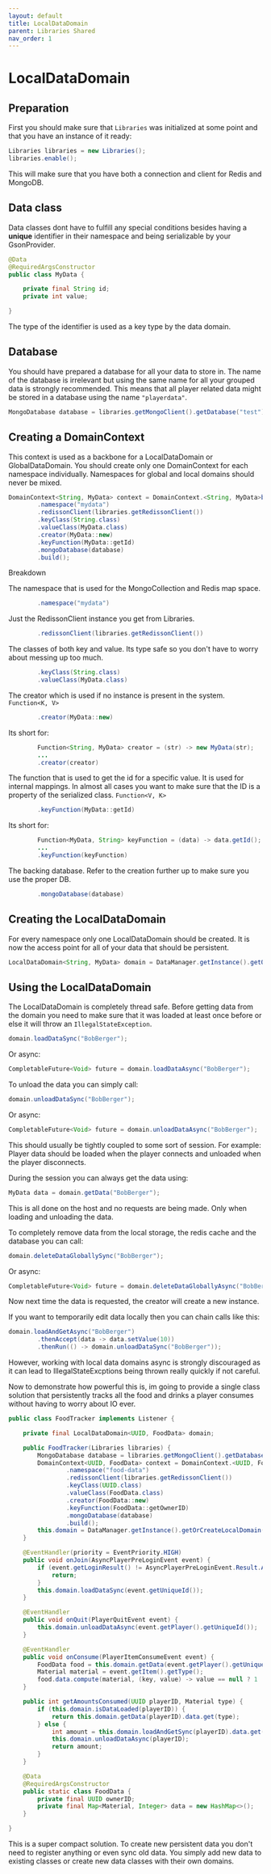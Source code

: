 ```yaml
---
layout: default
title: LocalDataDomain
parent: Libraries Shared
nav_order: 1
---
```


# LocalDataDomain

## Preparation

First you should make sure that `Libraries` was initialized at some point and that you have an instance
of it ready:
```java
Libraries libraries = new Libraries();
libraries.enable();
```
This will make sure that you have both a connection and client for Redis and MongoDB.

## Data class

Data classes dont have to fulfill any special conditions besides having a **unique** identifier in
their namespace and being serializable by your GsonProvider.
```java
@Data
@RequiredArgsConstructor
public class MyData {

    private final String id;
    private int value;

}
```
The type of the identifier is used as a key type by the data domain.

## Database

You should have prepared a database for all your data to store in. The name of the database is
irrelevant but using the same name for all your grouped data is strongly recommended. This means that
all player related data might be stored in a database using the name `"playerdata"`.

```java
MongoDatabase database = libraries.getMongoClient().getDatabase("test");
```

## Creating a DomainContext

This context is used as a backbone for a LocalDataDomain or GlobalDataDomain. You should create only
one DomainContext for each namespace individually. Namespaces for global and local domains should never be mixed.

```java
DomainContext<String, MyData> context = DomainContext.<String, MyData>builder()
        .namespace("mydata")
        .redissonClient(libraries.getRedissonClient())
        .keyClass(String.class)
        .valueClass(MyData.class)
        .creator(MyData::new)
        .keyFunction(MyData::getId)
        .mongoDatabase(database)
        .build();
```

Breakdown

The namespace that is used for the MongoCollection and Redis map space.
```java
        .namespace("mydata")
```

Just the RedissonClient instance you get from Libraries.
```java
        .redissonClient(libraries.getRedissonClient())
```

The classes of both key and value. Its type safe so you don't have to worry about messing up too much.
```java
        .keyClass(String.class)
        .valueClass(MyData.class)
```

The creator which is used if no instance is present in the system.
``Function<K, V>``
```java
        .creator(MyData::new)
```
Its short for:
```java
        Function<String, MyData> creator = (str) -> new MyData(str);
        ...
        .creator(creator)
```

The function that is used to get the id for a specific value. It is used for internal mappings.
In almost all cases you want to make sure that the ID is a property of the serialized class.
``Function<V, K>``
```java
        .keyFunction(MyData::getId)
```
Its short for:
```java
        Function<MyData, String> keyFunction = (data) -> data.getId();
        ...
        .keyFunction(keyFunction)
```

The backing database. Refer to the creation further up to make sure you use the proper DB.
```java
        .mongoDatabase(database)
```

## Creating the LocalDataDomain

For every namespace only one LocalDataDomain should be created. It is now the access point for
all of your data that should be persistent.
```java
LocalDataDomain<String, MyData> domain = DataManager.getInstance().getOrCreateLocalDomain(context);
```

## Using the LocalDataDomain

The LocalDataDomain is completely thread safe.
Before getting data from the domain you need to make sure that it was loaded at least once before or else
it will throw an `IllegalStateException`.
```java
domain.loadDataSync("BobBerger");
```
Or async:
```java
CompletableFuture<Void> future = domain.loadDataAsync("BobBerger");
```


To unload the data you can simply call:
```java
domain.unloadDataSync("BobBerger");
```
Or async:
```java
CompletableFuture<Void> future = domain.unloadDataAsync("BobBerger");
```

This should usually be tightly coupled to some sort of session. 
For example: Player data should be loaded when the player connects and unloaded when the player disconnects.

During the session you can always get the data using:
```java
MyData data = domain.getData("BobBerger");
```
This is all done on the host and no requests are being made. Only when loading and unloading the data.

To completely remove data from the local storage, the redis cache and the database you can call:
```java
domain.deleteDataGloballySync("BobBerger");
```
Or async:
```java
CompletableFuture<Void> future = domain.deleteDataGloballyAsync("BobBerger");
```
Now next time the data is requested, the creator will create a new instance.

If you want to temporarily edit data locally then you can chain calls like this:
```java
domain.loadAndGetAsync("BobBerger")
        .thenAccept(data -> data.setValue(10))
        .thenRun(() -> domain.unloadDataSync("BobBerger"));
```

However, working with local data domains async is strongly discouraged as it can lead to IllegalStateExcptions being
thrown really quickly if not careful.

Now to demonstrate how powerful this is, im going to provide a single class solution that persistently
tracks all the food and drinks a player consumes without having to worry about IO ever.
```java
public class FoodTracker implements Listener {

    private final LocalDataDomain<UUID, FoodData> domain;

    public FoodTracker(Libraries libraries) {
        MongoDatabase database = libraries.getMongoClient().getDatabase("playerdata");
        DomainContext<UUID, FoodData> context = DomainContext.<UUID, FoodData>builder()
                .namespace("food-data")
                .redissonClient(libraries.getRedissonClient())
                .keyClass(UUID.class)
                .valueClass(FoodData.class)
                .creator(FoodData::new)
                .keyFunction(FoodData::getOwnerID)
                .mongoDatabase(database)
                .build();
        this.domain = DataManager.getInstance().getOrCreateLocalDomain(context);
    }

    @EventHandler(priority = EventPriority.HIGH)
    public void onJoin(AsyncPlayerPreLoginEvent event) {
        if (event.getLoginResult() != AsyncPlayerPreLoginEvent.Result.ALLOWED) {
            return;
        }
        this.domain.loadDataSync(event.getUniqueId());
    }

    @EventHandler
    public void onQuit(PlayerQuitEvent event) {
        this.domain.unloadDataAsync(event.getPlayer().getUniqueId());
    }

    @EventHandler
    public void onConsume(PlayerItemConsumeEvent event) {
        FoodData food = this.domain.getData(event.getPlayer().getUniqueId());
        Material material = event.getItem().getType();
        food.data.compute(material, (key, value) -> value == null ? 1 : value + 1);
    }

    public int getAmountsConsumed(UUID playerID, Material type) {
        if (this.domain.isDataLoaded(playerID)) {
            return this.domain.getData(playerID).data.get(type);
        } else {
            int amount = this.domain.loadAndGetSync(playerID).data.get(type);
            this.domain.unloadDataAsync(playerID);
            return amount;
        }
    }

    @Data
    @RequiredArgsConstructor
    public static class FoodData {
        private final UUID ownerID;
        private final Map<Material, Integer> data = new HashMap<>();
    }

}
```

This is a super compact solution. To create new persistent data you don't need to register anything
or even sync old data. You simply add new data to existing classes or create new data classes with their own domains.